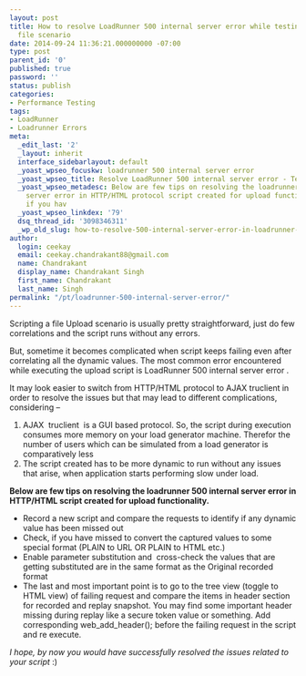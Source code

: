 ```yaml
---
layout: post
title: How to resolve LoadRunner 500 internal server error while testing an upload
  file scenario
date: 2014-09-24 11:36:21.000000000 -07:00
type: post
parent_id: '0'
published: true
password: ''
status: publish
categories:
- Performance Testing
tags:
- LoadRunner
- Loadrunner Errors
meta:
  _edit_last: '2'
  _layout: inherit
  interface_sidebarlayout: default
  _yoast_wpseo_focuskw: loadrunner 500 internal server error
  _yoast_wpseo_title: Resolve LoadRunner 500 internal server error - TechSquids
  _yoast_wpseo_metadesc: Below are few tips on resolving the loadrunner 500 internal
    server error in HTTP/HTML protocol script created for upload functionality. Check,
    if you hav
  _yoast_wpseo_linkdex: '79'
  dsq_thread_id: '3098346311'
  _wp_old_slug: how-to-resolve-500-internal-server-error-in-loadrunner-while-testing-an-upload-file-scenario
author:
  login: ceekay
  email: ceekay.chandrakant88@gmail.com
  name: Chandrakant
  display_name: Chandrakant Singh
  first_name: Chandrakant
  last_name: Singh
permalink: "/pt/loadrunner-500-internal-server-error/"
---
```

Scripting a file Upload scenario is usually pretty straightforward, just do few correlations and the script runs without any errors.

But, sometime it becomes complicated when script keeps failing even after correlating all the dynamic values. The most common error encountered while executing the upload script is LoadRunner 500 internal server error&nbsp;.

It may look easier to switch from HTTP/HTML protocol to AJAX truclient in order to resolve the issues but that may lead to different complications, considering –

1. AJAX &nbsp;truclient &nbsp;is a GUI based protocol. So, the script during execution consumes more memory on your load generator machine. Therefor the number of users which can be simulated from a load generator is comparatively less
2. The script created has to be more dynamic to run without any issues that arise, when application starts performing slow under load.

**Below are few tips on resolving the loadrunner 500 internal server error in HTTP/HTML script created for upload functionality.**

- Record a new script and compare the requests to identify if any dynamic value has been missed out
- Check, if you have missed to convert the captured values to some special format (PLAIN to URL OR PLAIN to HTML etc.)
- Enable parameter substitution and &nbsp;cross-check the values that are getting substituted are in the same format as the Original recorded format
- The last and most important point is to go to the tree view (toggle to HTML view) of failing request and compare the items in header section for recorded and replay snapshot. You may find some important header missing during replay like a secure token value or something. Add corresponding web\_add\_header(); before the failing request in the script and re execute.

_I hope, by now you would have successfully resolved the issues related to your script_&nbsp;:)

